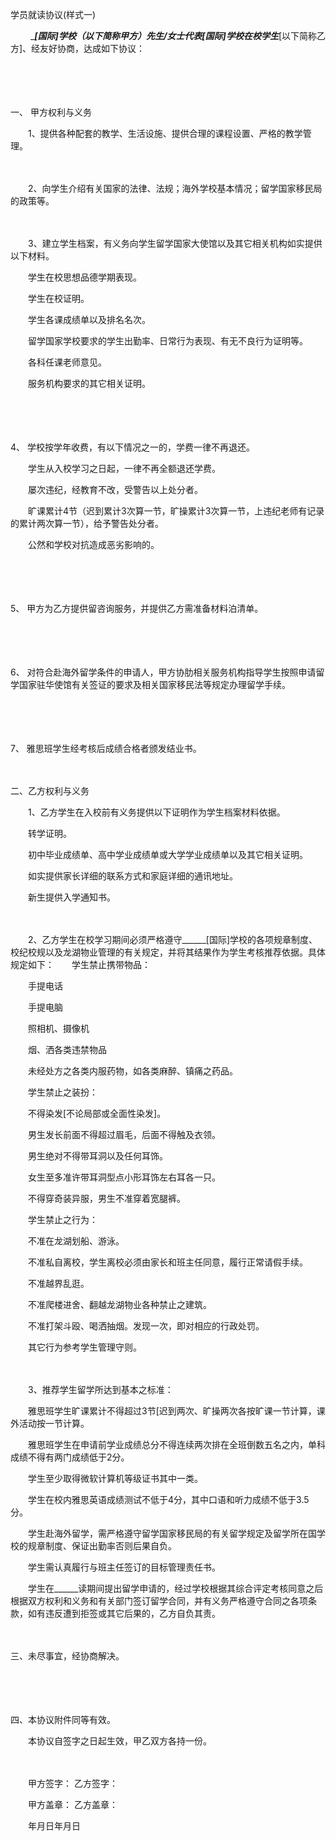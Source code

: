 



学员就读协议(样式一)



 

　　 ______[国际]学校（以下简称甲方）___________先生/女士代表______[国际]学校在校学生__________[以下简称乙方]、经友好协商，达成如下协议：

　　

　　


 一、 甲方权利与义务



　　1、提供各种配套的教学、生活设施、提供合理的课程设置、严格的教学管理。

　　

　　2、向学生介绍有关国家的法律、法规；海外学校基本情况；留学国家移民局的政策等。

　　

　　3、建立学生档案，有义务向学生留学国家大使馆以及其它相关机构如实提供以下材料。

　　学生在校思想品德学期表现。

　　学生在校证明。

　　学生各课成绩单以及排名名次。

　　留学国家学校要求的学生出勤率、日常行为表现、有无不良行为证明等。

　　各科任课老师意见。

　　服务机构要求的其它相关证明。

　　

　　

4、
学校按学年收费，有以下情况之一的，学费一律不再退还。

　　学生从入校学习之日起，一律不再全额退还学费。

　　屡次违纪，经教育不改，受警告以上处分者。

　　旷课累计4节（迟到累计3次算一节，旷操累计3次算一节，上违纪老师有记录的累计两次算一节），给予警告处分者。

　　公然和学校对抗造成恶劣影响的。

　　

　　

5、
甲方为乙方提供留咨询服务，并提供乙方需准备材料泊清单。

　　

　　

6、
对符合赴海外留学条件的申请人，甲方协肋相关服务机构指导学生按照申请留学国家驻华使馆有关签证的要求及相关国家移民法等规定办理留学手续。

　　

　　

7、
雅思班学生经考核后成绩合格者颁发结业书。

　　


 二、乙方权利与义务



　　1、乙方学生在入校前有义务提供以下证明作为学生档案材料依据。

　　转学证明。

　　初中毕业成绩单、高中学业成绩单或大学学业成绩单以及其它相关证明。

　　如实提供家长详细的联系方式和家庭详细的通讯地址。

　　新生提供入学通知书。

　　

　　2、乙方学生在校学习期间必须严格遵守______[国际]学校的各项规章制度、校纪校规以及龙湖物业管理的有关规定，并将其结果作为学生考核推荐依据。具体规定如下：　　学生禁止携带物品：

　　手提电话

　　手提电脑

　　照相机、摄像机

　　烟、洒各类违禁物品

　　未经处方之各类内服药物，如各类麻醉、镇痛之药品。

　　学生禁止之装扮：

　　不得染发[不论局部或全面性染发]。

　　男生发长前面不得超过眉毛，后面不得触及衣领。

　　男生绝对不得带耳洞以及任何耳饰。

　　女生至多准许带耳洞型点小形耳饰左右耳各一只。

　　不得穿奇装异服，男生不准穿着宽腿裤。

　　学生禁止之行为：

　　不准在龙湖划船、游泳。

　　不准私自离校，学生离校必须由家长和班主任同意，履行正常请假手续。

　　不准越界乱逛。

　　不准爬楼进舍、翻越龙湖物业各种禁止之建筑。

　　不准打架斗殴、喝洒抽烟。发现一次，即对相应的行政处罚。

　　其它行为参考学生管理守则。

　　

　　3、推荐学生留学所达到基本之标准：

　　雅思班学生旷课累计不得超过3节[迟到两次、旷操两次各按旷课一节计算，课外活动按一节计算。

　　雅思班学生在申请前学业成绩总分不得连续两次排在全班倒数五名之内，单科成绩不得有两门成绩低于2分。

　　学生至少取得微软计算机等级证书其中一类。

　　学生在校内雅思英语成绩测试不低于4分，其中口语和听力成绩不低于3.5分。

　　学生赴海外留学，需严格遵守留学国家移民局的有关留学规定及留学所在国学校的规章制度、保证出勤率否则后果自负。

　　学生需认真履行与班主任签订的目标管理责任书。

　　学生在______读期间提出留学申请的，经过学校根据其综合评定考核同意之后根据双方权利和义务和有关部门签订留学合同，并有义务严格遵守合同之各项条款，如有违反遭到拒签或其它后果的，乙方自负其责。

　　


 三、未尽事宜，经协商解决。



　　

　　


 四、本协议附件同等有效。



　　本协议自签字之日起生效，甲乙双方各持一份。　

　　　

　　甲方签字： 乙方签字：

　　甲方盖章： 乙方盖章：

　　年月日年月日